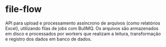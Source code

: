 # file-flow
API para upload e processamento assíncrono de arquivos (como relatórios Excel), utilizando filas de jobs com BullMQ. Os arquivos são armazenados em disco e processados por workers que realizam a leitura, transformação e registro dos dados em banco de dados.
